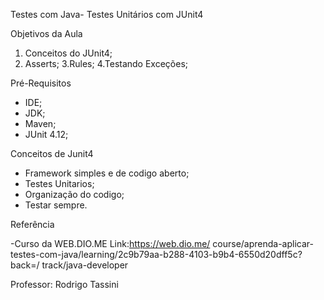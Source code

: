 
Testes com Java- Testes Unitários com JUnit4

Objetivos da Aula
1. Conceitos do JUnit4;
2. Asserts;
3.Rules;
4.Testando Exceções;

Pré-Requisitos
- IDE;
- JDK;
- Maven;
- JUnit 4.12;

Conceitos de Junit4
- Framework simples e de codigo aberto;
- Testes Unitarios;
- Organização do codigo;
- Testar sempre.


Referência

-Curso da WEB.DIO.ME Link:https://web.dio.me/
 course/aprenda-aplicar-testes-com-java/learning/2c9b79aa-b288-4103-b9b4-6550d20dff5c?back=/
 track/java-developer

Professor: Rodrigo Tassini
